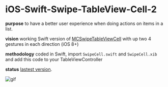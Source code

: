 # iOS-Swift-Swipe-TableView-Cell-2

**purpose** to have a better user experience when doing actions on items in a list.

**vision** working Swift version of [MCSwipeTableViewCell](https://github.com/alikaragoz/MCSwipeTableViewCell) with up two 4 gestures in each direction (iOS 8+)

**methodology** coded in Swift, import ```SwipeCell.swift``` and ```SwipeCell.xib``` and add this code to your TableViewController

**status** [lastest version](https://github.com/ethanneff/SwipeCell).

![gif](http://i.imgur.com/Xxs98f1.gif)
